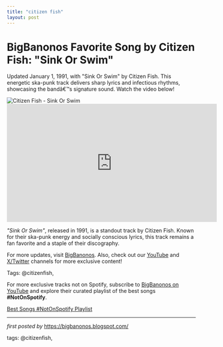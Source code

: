 ```yaml
---
title: "citizen fish"
layout: post
---
```

<!-- Title of the Post -->
<h1 >BigBanonos Favorite Song by Citizen Fish: "Sink Or Swim"</h1> <!-- Introductory Text -->
<p >Updated January 1, 1991, with "Sink Or Swim" by Citizen Fish. This energetic ska-punk track delivers sharp lyrics and infectious rhythms, showcasing the bandâ€™s signature sound. Watch the video below!</p> <!-- Featured Image -->
<div > <img src="https://i.scdn.co/image/ab67616d0000b273cdb00ab1289b9b109df2825a" alt="Citizen Fish - Sink Or Swim" />
</div> <!-- YouTube Video Embed -->
<div ><iframe width="560" height="315" src="https://www.youtube.com/embed/k4-YHAAt9cg?si=1339A404BjxwvhmG" title="YouTube video player" frameborder="0" allow="accelerometer; autoplay; clipboard-write; encrypted-media; gyroscope; picture-in-picture; web-share" referrerpolicy="strict-origin-when-cross-origin" allowfullscreen></iframe>
</div> <!-- Song Information -->
<div > <p><em>"Sink Or Swim"</em>, released in 1991, is a standout track by Citizen Fish. Known for their ska-punk energy and socially conscious lyrics, this track remains a fan favorite and a staple of their discography.</p>
</div> <!-- Footer Links -->
<div > <p>For more updates, visit <a href="https://bigbanonos.blogspot.com/" target="_blank">BigBanonos</a>. Also, check out our <a href="https://www.youtube.com/@BigBanonos" target="_blank">YouTube</a> and <a href="https://x.com/bigbanonos" target="_blank">X/Twitter</a> channels for more exclusive content!</p>
</div> <!-- Tags -->
<p >Tags: @citizenfish,</p>


<!--Subscribe and Playlist Links-->
<div>
    <p>For more exclusive tracks not on Spotify, subscribe to <a href="https://www.youtube.com/@BigBanonos" target="_blank">BigBanonos on YouTube</a> and explore their curated playlist of the best songs <strong>#NotOnSpotify</strong>.</p>
    <p><a href="https://www.youtube.com/playlist?list=PLtuNtuTatqI0kFahUCbtbfenC_ET5O_tr" target="_blank">Best Songs #NotOnSpotify Playlist<br /></a></p></div>

<hr />

<p><em>first posted by</em> <a href="https://bigbanonos.blogspot.com/" rel="noopener" target="_new">https://bigbanonos.blogspot.com/</a></p>

<p>tags: @citizenfish,</p>
